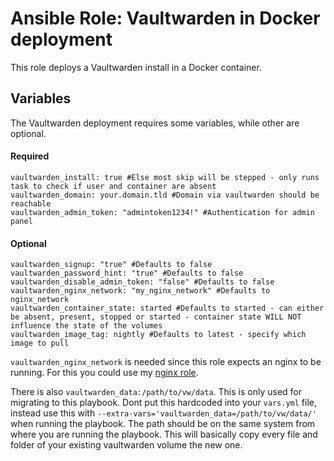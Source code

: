 # Ansible Role: Vaultwarden in Docker deployment

This role deploys a Vaultwarden install in a Docker container.

## Variables

The Vaultwarden deployment requires some variables, while other are optional.
#### Required
```
vaultwarden_install: true #Else most skip will be stepped - only runs task to check if user and container are absent
vaultwarden_domain: your.domain.tld #Domain via vaultwarden should be reachable
vaultwarden_admin_token: "admintoken1234!" #Authentication for admin panel
```
#### Optional
```
vaultwarden_signup: "true" #Defaults to false
vaultwarden_password_hint: "true" #Defaults to false
vaultwarden_disable_admin_token: "false" #Defaults to false
vaultwarden_nginx_network: "my_nginx_network" #Defaults to nginx_network
vaultwarden_container_state: started #Defaults to started - can either be absent, present, stopped or started - container state WILL NOT influence the state of the volumes 
vaultwarden_image_tag: nightly #Defaults to latest - specify which image to pull
```
```vaultwarden_nginx_network``` is needed since this role expects an nginx to be running. For this you could use my [nginx role](https://github.com/JCSynthTux/ansible-role-docker-nginx). 

There is also ```vaultwarden_data:/path/to/vw/data```. This is only used for migrating to this playbook. Dont put this hardcoded into your ```vars.yml``` file, instead use this with ```--extra-vars='vaultwarden_data=/path/to/vw/data/'``` when running the playbook. 
The path should be on the same system from where you are running the playbook. This will basically copy every file and folder of your existing vaultwarden volume the new one.

